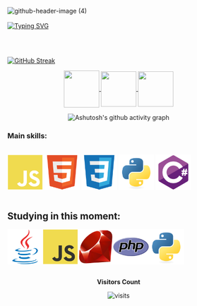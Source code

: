 ![github-header-image (4)](https://github.com/user-attachments/assets/c47a59e0-e115-41b6-b35f-176f0c7fe601)
<br>
<br>
[![Typing SVG](https://jay-website-personal-65b76d6e8318.herokuapp.com?font=Fira+Code&pause=900&color=8013F7&random=false&width=500&lines=Welcom%3A;Hello%2C+My+name+is+Ingrid;I+am+25+years+old;I+am+from+Brazil;I+am+a+data+science+student)](https://git.io/typing-svg)

<br>
<br>

<div aling= "center">	
	
[![GitHub Streak](https://github-readme-streak-stats.herokuapp.com?user=YndiGUID&theme=violet-punch&date_format=j%2Fn%5B%2FY%5D&card_width=850)](https://git.io/streak-stats)
</div>

<div align="center"> 
<a href="https://instagram.com/Yndi_Guid" target="_blank">
<img align="center" height="84" width="80" src="https://github.com/carolbarbosa101/carolbarbosa101/assets/44561610/88a3dd4d-f85e-4141-af09-a2667d81df5b">
</a>


<a href="santosingrid2409@gmail.com">
<img align="center"  height="80" width="80" src="https://github.com/carolbarbosa101/carolbarbosa101/assets/44561610/2856fdde-3200-4398-8290-a0e45d3a35a0">
</a>


<a  href="https://www.linkedin.com/in/ingrid-santos-63460aab/" target=_blank>
<img align="center"  height="80" width="80" src="https://github.com/carolbarbosa101/carolbarbosa101/assets/44561610/bc26a6f8-f0d3-4f15-82e1-55680c48f269">
</a>

</div>

<div align="center" >
   
![Ashutosh's github activity graph](https://ssr-contributions-svg.vercel.app/_/YndiGUID?chart=3dbar&gap=0.6&scale=2&flatten=2&animation=wave&animation_duration=1&animation_delay=0.05&animation_amplitude=20&animation_frequency=0.5&animation_wave_center=10_0&format=svg&weeks=30&theme=purple) 

</div>

### Main skills:
<div style="display: inline_block"><br>
  <img align="center" alt="Rafa-Js" height="80" width="80" src="https://raw.githubusercontent.com/devicons/devicon/master/icons/javascript/javascript-plain.svg">
  <img align="center" alt="Rafa-HTML" height="80" width="80" src="https://raw.githubusercontent.com/devicons/devicon/master/icons/html5/html5-original.svg">
  <img align="center" alt="Rafa-CSS" height="80" width="80" src="https://raw.githubusercontent.com/devicons/devicon/master/icons/css3/css3-original.svg">
  <img align="center" alt="Rafa-Python" height="80" width="80" src="https://raw.githubusercontent.com/devicons/devicon/master/icons/python/python-original.svg">
  <img align="center" alt="Rafa-Csharp" height="80" width="80" src="https://raw.githubusercontent.com/devicons/devicon/master/icons/csharp/csharp-original.svg">
</div>

<br>

<h2 align="left"> Studying in this moment: </h2>

<div align="left"> 

<img align="center" alt="Rafa-Python" height="80" width="80" src="https://raw.githubusercontent.com/devicons/devicon/master/icons/python/python-original.svg">

<img align="left"  height="80" width="80" src="https://raw.githubusercontent.com/devicons/devicon/master/icons/java/java-original.svg">

<img align="left"  height="80" width="80" src="https://raw.githubusercontent.com/devicons/devicon/master/icons/javascript/javascript-original.svg">

<img align="left"  height="80" width="80" src="https://raw.githubusercontent.com/devicons/devicon/master/icons/ruby/ruby-original.svg">

<img align="left"  height="80" width="80" src="https://raw.githubusercontent.com/devicons/devicon/master/icons/php/php-original.svg">

</div>

<div align="center">
  
<br>

<p align="centre"><b>Visitors Count</b></p> 
  
<p align="center"><img src="https://visit-counter.vercel.app/counter.png?page=https%3A%2F%2Fgithub.com%2FYndiGUID&s=40&c=00ff00&bg=00000000&no=2&ff=digi&tb=&ta=" alt="visits">
<br>
</div>
